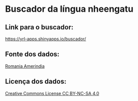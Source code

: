 # Buscador da língua nheengatu

## Link para o buscador: 
https://yrl-apps.shinyapps.io/buscador/

## Fonte dos dados: 
[Romania Amerindia](https://www.geisteswissenschaften.fu-berlin.de/pt/we05/institut/mitarbeiter/reich/forschung/DFG-projekt-zweisprachige-Prosodie/index.html)

## Licença dos dados: 
[Creative Commons License CC BY-NC-SA 4.0](https://creativecommons.org/licenses/by-nc-sa/4.0/)

